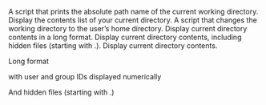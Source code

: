 A script that prints the absolute path name of the current working directory.
Display the contents list of your current directory.
A script that changes the working directory to the user’s home directory.
Display current directory contents in a long format.
Display current directory contents, including hidden files (starting with .).
Display current directory contents.

Long format

with user and group IDs displayed numerically

And hidden files (starting with .)
